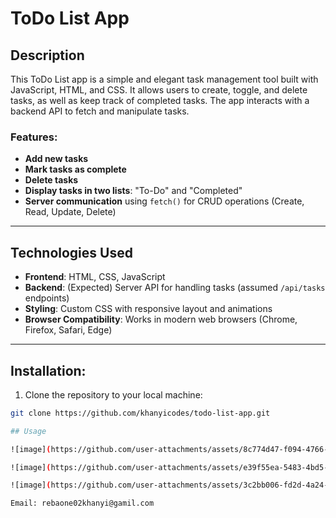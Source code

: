 # ToDo List App

## Description

This ToDo List app is a simple and elegant task management tool built with JavaScript, HTML, and CSS. It allows users to create, toggle, and delete tasks, as well as keep track of completed tasks. The app interacts with a backend API to fetch and manipulate tasks.

### Features:
- **Add new tasks**
- **Mark tasks as complete**
- **Delete tasks**
- **Display tasks in two lists**: "To-Do" and "Completed"
- **Server communication** using `fetch()` for CRUD operations (Create, Read, Update, Delete)

---

## Technologies Used

- **Frontend**: HTML, CSS, JavaScript
- **Backend**: (Expected) Server API for handling tasks (assumed `/api/tasks` endpoints)
- **Styling**: Custom CSS with responsive layout and animations
- **Browser Compatibility**: Works in modern web browsers (Chrome, Firefox, Safari, Edge)

---

## Installation:

1. Clone the repository to your local machine:

```bash
git clone https://github.com/khanyicodes/todo-list-app.git

## Usage

![image](https://github.com/user-attachments/assets/8c774d47-f094-4766-9d9a-4090588be731)

![image](https://github.com/user-attachments/assets/e39f55ea-5483-4bd5-b0ad-0e2317d50f0d)

![image](https://github.com/user-attachments/assets/3c2bb006-fd2d-4a24-88a3-99dd0107116c)

Email: rebaone02khanyi@gamil.com
